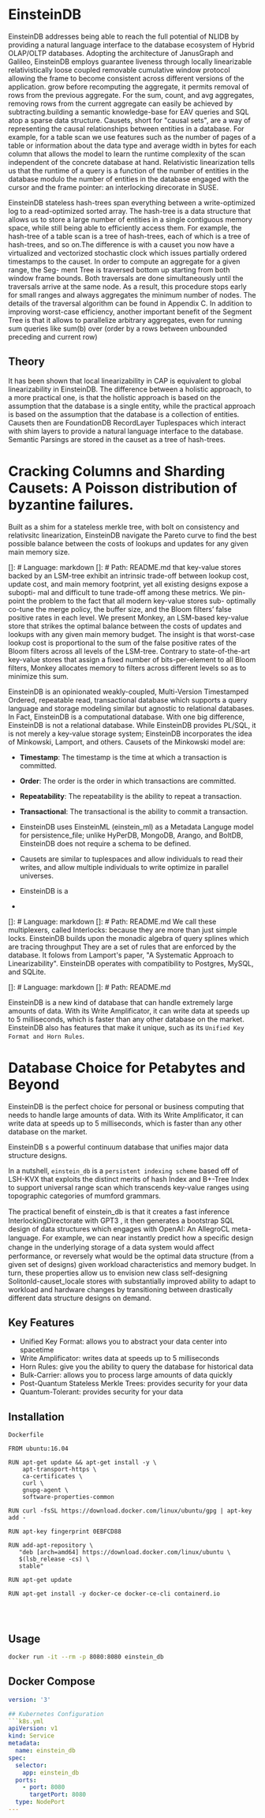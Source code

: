 # EinsteinDB
EinsteinDB addresses being able to reach the full potential of NLIDB by providing a natural language interface to the database ecosystem of Hybrid OLAP/OLTP databases.
Adopting the architecture of JanusGraph and Galileo, EinsteinDB employs guarantee liveness through locally linearizable relativistically loose coupled removable cumulative window protocol allowing the frame to become consistent across different versions of the application.
grow before recomputing the aggregate, it permits removal of rows from the previous aggregate. For the sum, count, and avg aggregates, removing rows from the current aggregate can easily be achieved by subtracting.building a semantic knowledge-base for EAV queries and SQL atop a sparse data structure.
Causets, short for "causal sets", are a way of representing the causal relationships between entities in a database. For example, for a table scan we use features such as the number of pages of a table or information about the data type and average width in bytes for each column that allows the model to learn the runtime complexity of the scan independent of the concrete database at hand.
Relativistic linearization tells us that the runtime of a query is a function of the number of entities in the database modulo the number of entities in the database engaged with the cursor and the frame pointer: an interlocking direcorate in SUSE.

EinsteinDB stateless hash-trees span everything between a write-optimized log to a read-optimized sorted array. The hash-tree is a data structure that allows us to store a large number of entities in a single contiguous memory space, while still being able to efficiently access them.
For example, the hash-tree of a table scan is a tree of hash-trees, each of which is a tree of hash-trees, and so on.The difference is with a causet you now have a virtualized and vectorized stochastic clock
which issues partially ordered timestamps to the causet. In order to compute an aggregate for a given range, the Seg- ment Tree is traversed bottom up starting from both window frame bounds. Both traversals are done simultaneously until the traversals arrive at the same node. As a result, this procedure stops early for small ranges and always aggregates the minimum number of nodes. The details of the traversal algorithm can be found in Appendix C.
In addition to improving worst-case efficiency, another important benefit of the Segment Tree is that it allows to parallelize arbitrary aggregates, even for running sum queries like sum(b) over (order by a rows between unbounded preceding and current row)

## Theory

It has been shown that local linearizability in CAP is equivalent to global linearizability in EinsteinDB. The difference between a holistic approach, to a more practical one, is that the holistic approach is based on the assumption that the database is a single entity, while the practical approach is based on the assumption that the database is a collection of entities.
Causets then are FoundationDB RecordLayer Tuplespaces which interact with shim layers to provide a natural language interface to the database. Semantic Parsings are stored in the causet as a tree of hash-trees.  

# Cracking Columns and Sharding Causets: A Poisson distribution of byzantine failures.




Built as a shim for a stateless merkle tree, with bolt on consistency and relativsitc linearization, EinsteinDB
navigate the Pareto curve to find the best possible balance between the costs of lookups and updates for any given main memory size.

[]: # Language: markdown
[]: # Path: README.md
that key-value stores backed by an LSM-tree exhibit an intrinsic trade-off between lookup cost, update cost, and main memory footprint, yet all existing designs expose a subopti- mal and difficult to tune trade-off among these metrics. We pin- point the problem to the fact that all modern key-value stores sub- optimally co-tune the merge policy, the buffer size, and the Bloom filters’ false positive rates in each level.
We present Monkey, an LSM-based key-value store that strikes the optimal balance between the costs of updates and lookups with any given main memory budget. The insight is that worst-case lookup cost is proportional to the sum of the false positive rates of the Bloom filters across all levels of the LSM-tree. Contrary to state-of-the-art key-value stores that assign a fixed number of bits-per-element to all Bloom filters, Monkey allocates memory to filters across different levels so as to minimize this sum.

EinsteinDB is an opinionated weakly-coupled, Multi-Version Timestamped Ordered, repeatable read, transactional database which supports a query language and storage modeling similar but agnostic to relational databases. In Fact, EinsteinDB is a computational database. With one big difference, EinsteinDB is not a relational database.
While EinsteinDB provides PL/SQL, it is not merely a key-value storage system; EinsteinDB incorporates the idea of Minkowski, Lamport, and others. Causets of the Minkowski model are:
- **Timestamp**: The timestamp is the time at which a transaction is committed.
- **Order**: The order is the order in which transactions are committed.
- **Repeatability**: The repeatability is the ability to repeat a transaction.
- **Transactional**: The transactional is the ability to commit a transaction.

- EinsteinDB uses EinsteinML (einstein_ml) as a Metadata Languge model for persistence_file; unlike HyPerDB, MongoDB, Arango, and BoltDB, EinsteinDB does not require a schema to be defined.
- Causets are similar to tuplespaces and allow individuals to read their writes, and allow multiple individuals to write optimize in parallel universes.
- EinsteinDB is a 
- 

[]: # Language: markdown
[]: # Path: README.md
We call these multiplexers, called Interlocks: because they are more than just simple locks. EinsteinDB builds upon the monadic algebra of query splines which are tracing throughput They are a set of rules that are enforced by the database.
It folows from Lamport's paper, "A Systematic Approach to Linearizability". EinsteinDB operates with compatibility to Postgres, MySQL, and SQLite.

[]: # Language: markdown
[]: # Path: README.md


EinsteinDB is a new kind of database that can handle extremely large amounts of data. With its Write Amplificator, it can write data at speeds up to 5 milliseconds, which is faster than any other database on the market. \
EinsteinDB also has features that make it unique, such as its ```Unified Key Format and Horn Rules```. 
# Database Choice for Petabytes and Beyond
EinsteinDB is the perfect choice for personal or business computing that needs to handle large amounts of data. With its Write Amplificator, it can write data at speeds up to 5 milliseconds, which is faster than any other database on the market.

EinsteinDB s a powerful continuum database that unifies major data structure designs. 


In a nutshell, ```einstein_db``` is a ```persistent indexing scheme``` based off of LSH-KVX that exploits the distinct merits of hash Index and B+-Tree Index to support universal range scan which transcends key-value ranges using topographic categories of mumford grammars. 

The practical beneﬁt of einstein_db is that it creates a fast inference InterlockingDirectorate with GPT3 , it then generates a bootstrap SQL design of data structures which engages with OpenAI: An AllegroCL meta-language. For example, we can near instantly predict how a speciﬁc de­sign change in the underlying storage of a data system would aﬀect performance, or reversely what would be the optimal data structure (from a given set of designs) given workload characteristics and memory budget. In turn, these prop­erties allow us to envision new class self-designing SolitonId-causet_locale stores with substantially improved ability to adapt to workload and hardware changes by transitioning between drastically different data structure designs on demand.


## Key Features
- Unified Key Format: allows you to abstract your data center into spacetime
- Write Amplificator: writes data at speeds up to 5 milliseconds
- Horn Rules: give you the ability to query the database for historical data
- Bulk-Carrier: allows you to process large amounts of data quickly
- Post-Quantum Stateless Merkle Trees: provides security for your data
- Quantum-Tolerant: provides security for your data

## Installation
```Dockerfile```
```
FROM ubuntu:16.04
  
RUN apt-get update && apt-get install -y \
    apt-transport-https \
    ca-certificates \
    curl \
    gnupg-agent \
    software-properties-common
   
RUN curl -fsSL https://download.docker.com/linux/ubuntu/gpg | apt-key add -
   
RUN apt-key fingerprint 0EBFCD88
   
RUN add-apt-repository \
   "deb [arch=amd64] https://download.docker.com/linux/ubuntu \
   $(lsb_release -cs) \
   stable"
   
RUN apt-get update
   
RUN apt-get install -y docker-ce docker-ce-cli containerd.io
   

 
```


## Usage
```bash
docker run -it --rm -p 8080:8080 einstein_db
```
  
## Docker Compose
```docker-compose.yml
version: '3'

## Kubernetes Configuration
```k8s.yml
apiVersion: v1
kind: Service
metadata:
  name: einstein_db
spec:
  selector:
    app: einstein_db
  ports:
    - port: 8080
      targetPort: 8080
  type: NodePort
---